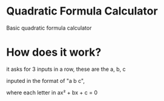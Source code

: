 # Quadratic Formula Calculator

Basic quadratic formula calculator

# How does it work?

it asks for 3 inputs in a row, these are the a, b, c

inputed in the format of "a b c",

where each letter in ax² + bx + c = 0
